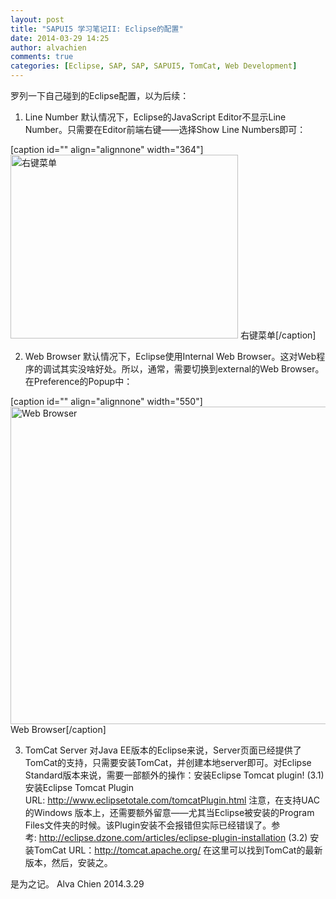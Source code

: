 ```yaml
---
layout: post
title: "SAPUI5 学习笔记II: Eclipse的配置"
date: 2014-03-29 14:25
author: alvachien
comments: true
categories: [Eclipse, SAP, SAP, SAPUI5, TomCat, Web Development]
---
```

罗列一下自己碰到的Eclipse配置，以为后续：

1. Line Number
默认情况下，Eclipse的JavaScript Editor不显示Line Number。只需要在Editor前端右键——选择Show Line Numbers即可：

[caption id="" align="alignnone" width="364"]<img alt="右键菜单" src="http://c.hiphotos.bdimg.com/album/s%3D550%3Bq%3D90%3Bc%3Dxiangce%2C100%2C100/sign=06a1dececebf6c81f3372ced8c05c008/d058ccbf6c81800a83fbb3a8b33533fa828b477d.jpg?referer=4e1c8802a6c27d1efc310ef4a113&amp;x=.jpg" width="364" height="294" /> 右键菜单[/caption]

2. Web Browser
默认情况下，Eclipse使用Internal Web Browser。这对Web程序的调试其实没啥好处。所以，通常，需要切换到external的Web Browser。在Preference的Popup中：

[caption id="" align="alignnone" width="550"]<img alt="Web Browser" src="http://f.hiphotos.bdimg.com/album/s%3D550%3Bq%3D90%3Bc%3Dxiangce%2C100%2C100/sign=6b73196192529822013339c6e7f10af6/08f790529822720e21a3c75c79cb0a46f21fab22.jpg?referer=d6a2a2879113b07ee4aa643815e0&amp;x=.jpg" width="550" height="508" /> Web Browser[/caption]

3. TomCat Server
对Java EE版本的Eclipse来说，Server页面已经提供了TomCat的支持，只需要安装TomCat，并创建本地server即可。对Eclipse Standard版本来说，需要一部额外的操作：安装Eclipse Tomcat plugin!
(3.1) 安装Eclipse Tomcat Plugin
URL: http://www.eclipsetotale.com/tomcatPlugin.html
注意，在支持UAC的Windows 版本上，还需要额外留意——尤其当Eclipse被安装的Program Files文件夹的时候。该Plugin安装不会报错但实际已经错误了。参考: http://eclipse.dzone.com/articles/eclipse-plugin-installation
(3.2) 安装TomCat
URL：http://tomcat.apache.org/
在这里可以找到TomCat的最新版本，然后，安装之。

<span style="line-height: 1.5;">是为之记。
</span>Alva Chien
2014.3.29
